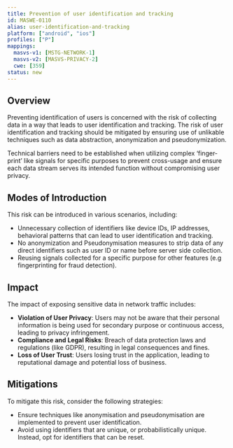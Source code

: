 ```yaml
---
title: Prevention of user identification and tracking  
id: MASWE-0110
alias: user-identification-and-tracking
platform: ["android", "ios"]
profiles: ["P"]
mappings:
  masvs-v1: [MSTG-NETWORK-1]
  masvs-v2: [MASVS-PRIVACY-2]
  cwe: [359]
status: new
---
```


## Overview
Preventing identification of users is concerned with the risk of collecting data in a way that leads to user identification and tracking. The risk of user identification and tracking should be mitigated by ensuring use of unlikable techniques such as data abstraction, anonymization and pseudonymization.

Technical barriers need to be established when utilizing complex ‘finger-print’ like signals for specific purposes to prevent cross-usage and ensure each data stream serves its intended function without compromising user privacy.


## Modes of Introduction

This risk can be introduced in various scenarios, including:

- Unnecessary collection of identifiers like device IDs, IP addresses, behavioral patterns that can lead to user identification and tracking.
- No anonymization and Pseudonymisation measures to strip data of any direct identifiers such as user ID or name before server side collection.
- Reusing signals collected for a specific purpose for other features (e.g fingerprinting for fraud detection).


## Impact

The impact of exposing sensitive data in network traffic includes:

- **Violation of User Privacy**: Users may not be aware that their personal information is being used for secondary purpose or continuous access, leading to privacy infringement.
- **Compliance and Legal Risks**: Breach of data protection laws and regulations (like GDPR), resulting in legal consequences and fines.
- **Loss of User Trust**: Users losing trust in the application, leading to reputational damage and potential loss of business.

## Mitigations

To mitigate this risk, consider the following strategies:

- Ensure techniques like anonymisation and pseudonymisation are implemented to prevent user identification.
- Avoid using identifiers that are unique, or probabilistically unique. Instead, opt for identifiers that can be reset.
